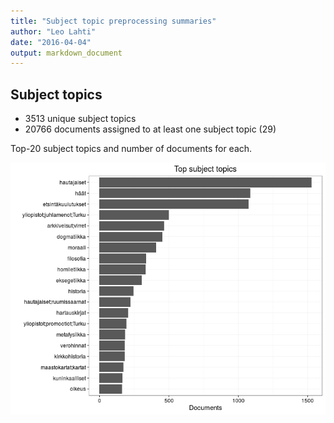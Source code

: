 ```yaml
---
title: "Subject topic preprocessing summaries"
author: "Leo Lahti"
date: "2016-04-04"
output: markdown_document
---
```


## Subject topics



  * 3513 unique subject topics
  * 20766 documents assigned to at least one subject topic (29)

Top-20 subject topics and number of documents for each.

![plot of chunk summarytopics22](figure/summarytopics22-1.png)
